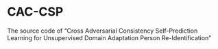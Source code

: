 # CAC-CSP
The source code of “Cross Adversarial Consistency Self-Prediction Learning for Unsupervised Domain Adaptation Person Re-Identification”
